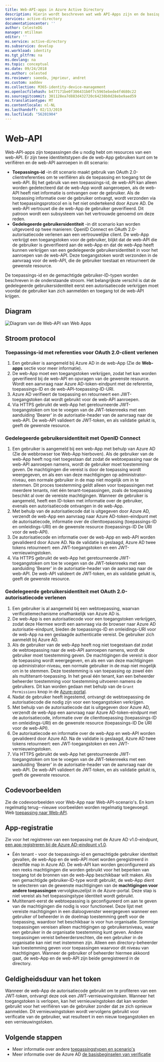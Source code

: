 ```yaml
---
title: Web-API-apps in Azure Active Directory
description: Hierin wordt beschreven wat web API-Apps zijn en de basisprincipes van stroom protocol, registratie en verlopen van het token voor dit apptype.
services: active-directory
documentationcenter: ''
author: CelesteDG
manager: mtillman
editor: ''
ms.service: active-directory
ms.subservice: develop
ms.workload: identity
ms.tgt_pltfrm: na
ms.devlang: na
ms.topic: conceptual
ms.date: 09/24/2018
ms.author: celested
ms.reviewer: saeeda, jmprieur, andret
ms.custom: aaddev
ms.collection: M365-identity-device-management
ms.openlocfilehash: b477171be0f306431b0f7c5965ebede4f4680c22
ms.sourcegitcommit: 301128ea7d883d432720c64238b0d28ebe9aed59
ms.translationtype: MT
ms.contentlocale: nl-NL
ms.lasthandoff: 02/13/2019
ms.locfileid: "56201904"
---
```

# <a name="web-api"></a>Web-API

Web-API-apps zijn toepassingen die u nodig hebt om resources van een web-API. Er zijn twee identiteitstypen die de web-App gebruiken kunt om te verifiëren en de web-API aanroepen in dit scenario:

- **Toepassings-id** -in dit scenario maakt gebruik van OAuth 2.0-clientreferenties om te verifiëren als de toepassing en toegang tot de web-API. Bij het gebruik van een toepassings-id, de web-API kan alleen worden gedetecteerd dat de web-App wordt aangeroepen, als de web-API heeft niet informatie is ontvangen over de gebruiker. Als de toepassing informatie over de gebruiker ontvangt, wordt verzonden via het toepassingsprotocol en is het niet ondertekend door Azure AD. De web-API vertrouwt die de web-App de gebruiker geverifieerd. Dit patroon wordt een subsysteem van het vertrouwde genoemd om deze reden.
- **Gedelegeerde gebruikersidentiteit** -in dit scenario kan worden uitgevoerd op twee manieren: OpenID Connect en OAuth 2.0-autorisatiecode verlenen aan een vertrouwelijke client. De web-App verkrijgt een toegangstoken voor de gebruiker, blijkt dat de web-API die de gebruiker is geverifieerd aan de web-App en dat de web-App heeft kunnen verkrijgen van een gedelegeerde gebruikersidentiteit in voor het aanroepen van de web-API. Deze toegangstoken wordt verzonden in de aanvraag voor de web-API, die de gebruiker toestaat en retourneert de gewenste resource.

De toepassings-id en de gemachtigde gebruiker-ID-typen worden beschreven in de onderstaande stroom. Het belangrijkste verschil is dat de gedelegeerde gebruikersidentiteit eerst een autorisatiecode verkrijgen moet voordat de gebruiker kan zich aanmelden en toegang tot de web-API krijgen.

## <a name="diagram"></a>Diagram

![Diagram van de Web-API van Web Apps](./media/authentication-scenarios/web_app_to_web_api.png)

## <a name="protocol-flow"></a>Stroom protocol

### <a name="application-identity-with-oauth-20-client-credentials-grant"></a>Toepassings-id met referenties voor OAuth 2.0-client verlenen

1. Een gebruiker is aangemeld bij Azure AD in de web-App (Zie de **Web-apps** sectie voor meer informatie).
1. De web-App moet een toegangstoken verkrijgen, zodat het kan worden geverifieerd bij de web-API en opvragen van de gewenste resource. Wordt een aanvraag naar Azure AD-token-eindpunt met de referentie, toepassings-ID en de web-API-toepassing-ID-URI.
1. Azure AD verifieert de toepassing en retourneert een JWT-toegangstoken dat wordt gebruikt voor de web-API aanroepen.
1. Via HTTPS gebruikt de web-App het geretourneerde JWT-toegangstoken om toe te voegen van de JWT-tekenreeks met een aanduiding 'Bearer' in de autorisatie-header van de aanvraag naar de web-API. De web-API valideert de JWT-token, en als validatie gelukt is, geeft de gewenste resource.

### <a name="delegated-user-identity-with-openid-connect"></a>Gedelegeerde gebruikersidentiteit met OpenID Connect

1. Een gebruiker is aangemeld bij een web-App met behulp van Azure AD (Zie de webbrowser toe Web-App hierboven). Als de gebruiker van de web-App heeft nog niet toegestaan dat zodat de webtoepassing naar de web-API aanroepen namens, wordt de gebruiker moet toestemming geven. De machtigingen die vereist is door de toepassing wordt weergegeven, en als een van deze machtigingen op administrator-niveau, een normale gebruiker in de map niet mogelijk om in te stemmen. Dit proces toestemming geldt alleen voor toepassingen met meerdere tenants, niet één tenant-toepassingen, zoals de toepassing beschikt al over de vereiste machtigingen. Wanneer de gebruiker is aangemeld, heeft een ID-token met informatie over de gebruiker, evenals een autorisatiecode ontvangen in de web-App.
1. Met behulp van de autorisatiecode dat is uitgegeven door Azure AD, verzendt de web-App een aanvraag naar Azure AD-token-eindpunt met de autorisatiecode, informatie over de clienttoepassing (toepassings-ID en omleidings-URI) en de gewenste resource (toepassings-ID De URI voor de web-API).
1. De autorisatiecode en informatie over de web-App en web-API worden gevalideerd door Azure AD. Na de validatie is geslaagd, Azure AD twee tokens retourneert: een JWT-toegangstoken en een JWT-vernieuwingstoken.
1. Via HTTPS gebruikt de web-App het geretourneerde JWT-toegangstoken om toe te voegen van de JWT-tekenreeks met een aanduiding 'Bearer' in de autorisatie-header van de aanvraag naar de web-API. De web-API valideert de JWT-token, en als validatie gelukt is, geeft de gewenste resource.

### <a name="delegated-user-identity-with-oauth-20-authorization-code-grant"></a>Gedelegeerde gebruikersidentiteit met OAuth 2.0-autorisatiecode verlenen

1. Een gebruiker is al aangemeld bij een webtoepassing, waarvan verificatiemechanisme onafhankelijk van Azure AD is.
1. De web-App is een autorisatiecode voor een toegangstoken verkrijgen, zodat deze Hiermee wordt een aanvraag via de browser naar Azure AD autorisatie-eindpunt, bieden de toepassings-ID en omleidings-URI voor de web-App na een geslaagde authenticatie vereist. De gebruiker zich aanmeldt bij Azure AD.
1. Als de gebruiker van de web-App heeft nog niet toegestaan dat zodat de webtoepassing naar de web-API aanroepen namens, wordt de gebruiker moet toestemming geven. De machtigingen die vereist is door de toepassing wordt weergegeven, en als een van deze machtigingen op administrator-niveau, een normale gebruiker in de map niet mogelijk om in te stemmen. Deze toestemming is van toepassing op zowel één als multitenant-toepassing. In het geval één tenant, kan een beheerder beheerder toestemming voor toestemming uitvoeren namens de gebruikers. Dit kan worden gedaan met behulp van de `Grant Permissions` knop in de [Azure-portal](https://portal.azure.com). 
1. Nadat de gebruiker heeft ingestemd, ontvangt de webtoepassing de autorisatiecode die nodig zijn voor een toegangstoken verkrijgen.
1. Met behulp van de autorisatiecode dat is uitgegeven door Azure AD, verzendt de web-App een aanvraag naar Azure AD-token-eindpunt met de autorisatiecode, informatie over de clienttoepassing (toepassings-ID en omleidings-URI) en de gewenste resource (toepassings-ID De URI voor de web-API).
1. De autorisatiecode en informatie over de web-App en web-API worden gevalideerd door Azure AD. Na de validatie is geslaagd, Azure AD twee tokens retourneert: een JWT-toegangstoken en een JWT-vernieuwingstoken.
1. Via HTTPS gebruikt de web-App het geretourneerde JWT-toegangstoken om toe te voegen van de JWT-tekenreeks met een aanduiding 'Bearer' in de autorisatie-header van de aanvraag naar de web-API. De web-API valideert de JWT-token, en als validatie gelukt is, geeft de gewenste resource.

## <a name="code-samples"></a>Codevoorbeelden

Zie de codevoorbeelden voor Web-App naar Web-API-scenario's. En kom regelmatig terug--nieuwe voorbeelden worden regelmatig toegevoegd. Web [toepassing naar Web-API](sample-v1-code.md#web-applications-signing-in-users-calling-microsoft-graph-or-a-web-api-with-the-users-identity).

## <a name="app-registration"></a>App-registratie

Zie voor het registreren van een toepassing met de Azure AD v1.0-eindpunt, [een app registreren bij de Azure AD-eindpunt v1.0](quickstart-v1-add-azure-ad-app.md).

* Één tenant - voor de toepassings-id en gemachtigde gebruiker identiteit gevallen, de web-App en de web-API moet worden geregistreerd in dezelfde map in Azure AD. De web-API kan worden geconfigureerd als een reeks machtigingen die worden gebruikt voor het beperken van toegang tot de bronnen van de web-App beschikbaar wilt maken. Als een gemachtigde gebruiker-ID-type wordt gebruikt, de web-App dient te selecteren van de gewenste machtigingen van de **machtigingen voor andere toepassingen** vervolgkeuzelijst in de Azure-portal. Deze stap is niet vereist als het toepassingstype identiteit wordt gebruikt.
* Multitenant-eerst de webtoepassing is geconfigureerd om aan te geven van de machtigingen die nodig is voor functioneel. Deze lijst met vereiste machtigingen in een dialoogvenster weergegeven wanneer een gebruiker of beheerder in de doelmap toestemming geeft voor de toepassing, waardoor het beschikbaar is voor hun organisatie. Sommige toepassingen vereisen alleen machtigingen op gebruikersniveau, waar een gebruiker in de organisatie toestemming kunt geven. Andere toepassingen vereist beheerdersrechten, die een gebruiker in de organisatie kan niet met instemmen zijn. Alleen een directory-beheerder kan toestemming geven voor toepassingen waarvoor dit niveau van machtigingen. Wanneer de gebruiker of beheerder hiermee akkoord gaat, de web-App en de web-API zijn beide geregistreerd in de directory.

## <a name="token-expiration"></a>Geldigheidsduur van het token

Wanneer de web-App de autorisatiecode gebruikt om te profiteren van een JWT-token, ontvangt deze ook een JWT-vernieuwingstoken. Wanneer het toegangstoken is verlopen, kan het vernieuwingstoken dat kan worden gebruikt voor het verifiëren van de gebruiker zonder dat ze zich opnieuw aanmelden. Dit vernieuwingstoken wordt vervolgens gebruikt voor verificatie van de gebruiker, wat resulteert in een nieuw toegangstoken en een vernieuwingstoken.

## <a name="next-steps"></a>Volgende stappen

- Meer informatie over andere [toepassingstypen en scenario's](app-types.md)
- Meer informatie over de Azure AD [de basisbeginselen van verificatie](authentication-scenarios.md)
